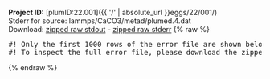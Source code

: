 **Project ID:** [plumID:22.001]({{ '/' | absolute_url }}eggs/22/001/)  
Stderr for source:  lammps/CaCO3/metad/plumed.4.dat   
Download: [zipped raw stdout](plumed.4.dat.plumed.stdout.txt.zip) - [zipped raw stderr](plumed.4.dat.plumed.stderr.txt.zip) 
{% raw %}
<pre>
#! Only the first 1000 rows of the error file are shown below
#! To inspect the full error file, please download the zipped raw stderr file above
</pre>
{% endraw %}
